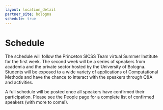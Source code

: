 ```yaml
---
layout: location_detail
partner_site: bologna
schedule: true
---
```


# Schedule

The schedule will follow the Princeton SICSS Team virtual Summer Institute for the first week. The second week will be a series of speakers from academia and the private sector hosted by the University of Bologna. Students will be exposed to a wide variety of applications of Computational Methods and have the chance to interact with the speakers through Q&A and activities. 

A full schedule will be posted once all speakers have confirmed their participation. Please see the People page for a complete list of confirmed speakers (with more to come!).
